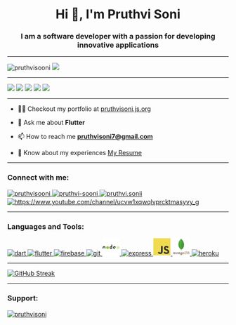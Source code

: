 <h1 align="center">Hi 👋, I'm Pruthvi Soni</h1>
<h3 align="center">I am a software developer with a passion for developing innovative applications</h3>

-------

<p align="left"> 
  <img src="https://komarev.com/ghpvc/?username=pruthvisooni&label=Profile%20views&color=0e75b6&style=flat" alt="pruthvisooni" /> 
  <img src="https://wakatime.com/badge/user/d4b6a03f-d30d-44ff-8e42-427244fd00ce.svg"/>
</p>

-------
![](http://github-profile-summary-cards.vercel.app/api/cards/profile-details?username=PruthviSooni&theme=github_dark)
![](http://github-profile-summary-cards.vercel.app/api/cards/repos-per-language?username=PruthviSooni&theme=github_dark)
![](http://github-profile-summary-cards.vercel.app/api/cards/most-commit-language?username=PruthviSooni&theme=github_dark)
![](http://github-profile-summary-cards.vercel.app/api/cards/productive-time?username=PruthviSooni&theme=github_dark&utcOffset=8)
![](http://github-profile-summary-cards.vercel.app/api/cards/stats?username=PruthviSooni&theme=github_dark)

-------

- 👨‍💻 Checkout my portfolio at [pruthvisoni.js.org](https://pruthvisoni.js.org/)

- 💬 Ask me about **Flutter**

- 📫 How to reach me **pruthvisoni7@gmail.com**

- 📄 Know about my experiences [My Resume](https://shorturl.at/opzX6)

-------

<h3 align="left">Connect with me:</h3>
  <p align="left">
    <a href="https://twitter.com/pruthvisooni" target="blank">
      <img align="center" src="https://raw.githubusercontent.com/rahuldkjain/github-profile-readme-generator/master/src/images/icons/Social/twitter.svg" alt="pruthvisooni" height="30" width="40" />
    </a>
    <a href="https://linkedin.com/in/pruthvi-sooni" target="blank">
      <img align="center" src="https://raw.githubusercontent.com/rahuldkjain/github-profile-readme-generator/master/src/images/icons/Social/linked-in-alt.svg" alt="pruthvi-sooni" height="30" width="40" />
    </a>
    <a href="https://instagram.com/pruthvi.sonii" target="blank">
      <img align="center" src="https://raw.githubusercontent.com/rahuldkjain/github-profile-readme-generator/master/src/images/icons/Social/instagram.svg" alt="pruthvi.sonii" height="30" width="40" />
    </a>
    <a href="https://www.youtube.com/c/https://www.youtube.com/channel/ucvw1xqwqlvprcktmasyvy_g" target="blank">
      <img align="center" src="https://raw.githubusercontent.com/rahuldkjain/github-profile-readme-generator/master/src/images/icons/Social/youtube.svg" alt="https://www.youtube.com/channel/ucvw1xqwqlvprcktmasyvy_g" height="30" width="40" />
    </a>
  </p>

-------

<h3 align="left">Languages and Tools:</h3>
  <p align="left"> 
    <a href="https://dart.dev" target="_blank"> 
      <img src="https://www.vectorlogo.zone/logos/dartlang/dartlang-icon.svg" alt="dart" width="40" height="40"/> 
    </a> 
    <a href="https://flutter.dev" target="_blank"> 
      <img src="https://www.vectorlogo.zone/logos/flutterio/flutterio-icon.svg" alt="flutter" width="40" height="40"/> 
    </a>
    <a href="https://firebase.google.com/" target="_blank">
     <img src="https://www.vectorlogo.zone/logos/firebase/firebase-icon.svg" alt="firebase" width="40" height="40"/> 
    </a> 
    <a href="https://git-scm.com/" target="_blank"> 
      <img src="https://www.vectorlogo.zone/logos/git-scm/git-scm-icon.svg" alt="git" width="40" height="40"/> 
    </a> 
    <a href="https://nodejs.org" target="_blank"> 
      <img src="https://raw.githubusercontent.com/devicons/devicon/master/icons/nodejs/nodejs-original-wordmark.svg" alt="nodejs" width="40" height="40"/> 
    </a> 
    <a href="https://expressjs.com" target="_blank"> 
      <img src="https://assets.website-files.com/61ca3f775a79ec5f87fcf937/6202fcdee5ee8636a145a41b_1234.png" alt="express" width="40" height="40"/> 
    </a> 
    <a href="https://developer.mozilla.org/en-US/docs/Web/JavaScript" target="_blank"> 
      <img src="https://raw.githubusercontent.com/devicons/devicon/master/icons/javascript/javascript-original.svg" alt="javascript" width="40" height="40"/> 
    </a> 
    <a href="https://www.mongodb.com/" target="_blank"> 
      <img src="https://raw.githubusercontent.com/devicons/devicon/master/icons/mongodb/mongodb-original-wordmark.svg" alt="mongodb" width="40" height="40"/> 
    </a> 
    <a href="https://heroku.com" target="_blank"> 
      <img src="https://www.vectorlogo.zone/logos/heroku/heroku-icon.svg" alt="heroku" width="40" height="40"/> 
    </a> 
  </p>

-------

[![GitHub Streak](https://github-readme-streak-stats.herokuapp.com?user=PruthviSooni&theme=dark&mode=weekly&exclude_days=Sun%2CMon%2CTue%2CWed%2CThu%2CFri%2CSat&card_width=590&type=png)](https://git.io/streak-stats)

-------

<h3 align="left">Support:</h3>
  <p>
    <a href="https://www.buymeacoffee.com/pruthvisoni"> 
      <img align="center" src="https://cdn.buymeacoffee.com/buttons/v2/default-yellow.png" height="50" width="210" alt="pruthvisoni" />
    </a>
  </p>
<br>
<br>
